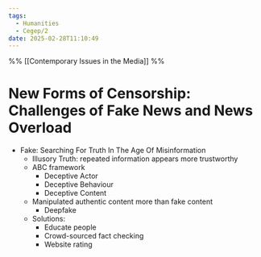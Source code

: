 ```yaml
---
tags:
  - Humanities
  - Cegep/2
date: 2025-02-28T11:10:49
---
```


%% [[Contemporary Issues in the Media]] %%

# New Forms of Censorship: Challenges of Fake News and News Overload

- Fake: Searching For Truth In The Age Of Misinformation
	- Illusory Truth: repeated information appears more trustworthy
	- ABC framework
		- Deceptive Actor
		- Deceptive Behaviour
		- Deceptive Content
	- Manipulated authentic content more than fake content
		- Deepfake
	- Solutions:
		- Educate people
		- Crowd-sourced fact checking
		- Website rating
